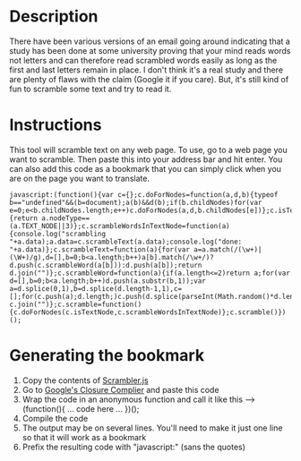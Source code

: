 # Description

There have been various versions of an email going around indicating that a study has been done at some university proving that your mind reads words not letters and can therefore read scrambled words easily as long as the first and last letters remain in place. I don't think it's a real study and there are plenty of flaws with the claim (Google it if you care). But, it's still kind of fun to scramble some text and try to read it.

# Instructions

This tool will scramble text on any web page. To use, go to a web page you want to scramble. Then paste this into your address bar and hit enter. You can also add this code as a bookmark that you can simply click when you are on the page you want to translate.

	javascript:(function(){var c={};c.doForNodes=function(a,d,b){typeof b=="undefined"&&(b=document);a(b)&&d(b);if(b.childNodes)for(var e=0;e<b.childNodes.length;e++)c.doForNodes(a,d,b.childNodes[e])};c.isTextNode=function(a){return a.nodeType==(a.TEXT_NODE||3)};c.scrambleWordsInTextNode=function(a){console.log("scrambling "+a.data);a.data=c.scrambleText(a.data);console.log("done: "+a.data)};c.scrambleText=function(a){for(var a=a.match(/(\w+)|(\W+)/g),d=[],b=0;b<a.length;b++)a[b].match(/\w+/)?d.push(c.scrambleWord(a[b])):d.push(a[b]);return d.join("")};c.scrambleWord=function(a){if(a.length<=2)return a;for(var d=[],b=0;b<a.length;b++)d.push(a.substr(b,1));var a=d.splice(0,1),b=d.splice(d.length-1,1),c=[];for(c.push(a);d.length;)c.push(d.splice(parseInt(Math.random()*d.length),1));c.push(b);return c.join("")};c.scramble=function(){c.doForNodes(c.isTextNode,c.scrambleWordsInTextNode)};c.scramble()})();
 
# Generating the bookmark

1. Copy the contents of [Scrambler.js](https://github.com/dmcquay/WebScrambler/raw/master/Scrambler.js)
2. Go to [Google's Closure Complier](http://closure-compiler.appspot.com/home) and paste this code
3. Wrap the code in an anonymous function and call it like this --> (function(){ ... code here ... })();
4. Compile the code
5. The output may be on several lines. You'll need to make it just one line so that it will work as a bookmark
6. Prefix the resulting code with "javascript:" (sans the quotes)